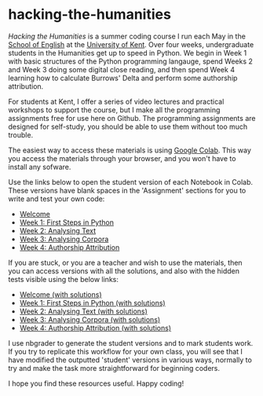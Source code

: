 # hacking-the-humanities
*Hacking the Humanities* is a summer coding course I run each May in the [School of English](kent.ac.uk/english) at the [University of Kent](kent.ac.uk). Over four weeks, undergraduate students in the Humanities get up to speed in Python. We begin in Week 1 with basic structures of the Python programming langauge, spend Weeks 2 and Week 3 doing some digital close reading, and then spend Week 4 learning how to calculate Burrows' Delta and perform some authorship attribution.

For students at Kent, I offer a series of video lectures and practical workshops to support the course, but I make all the programming assignments free for use here on Github. The programming assignments are designed for self-study, you should be able to use them without too much trouble.

The easiest way to access these materials is using [Google Colab](colab.research.google.com). This way you access the materials through your browser, and you won't have to install any sofware.

Use the links below to open the student version of each Notebook in Colab. These versions have blank spaces in the 'Assignment' sections for you to write and test your own code:
* [Welcome](https://colab.research.google.com/github/michaelgfalk/hacking-the-humanities/blob/master/welcome/student/welcome.ipynb)
* [Week 1: First Steps in Python](https://colab.research.google.com/github/michaelgfalk/hacking-the-humanities/blob/master/week-1/student/week-1-first-steps.ipynb)
* [Week 2: Analysing Text](https://colab.research.google.com/github/michaelgfalk/hacking-the-humanities/blob/master/week-2/student/week-2-analysing-text.ipynb)
* [Week 3: Analysing Corpora](https://colab.research.google.com/github/michaelgfalk/hacking-the-humanities/blob/master/week-3/student/week-3-analysing-corpora.ipynb)
* [Week 4: Authorship Attribution](https://colab.research.google.com/github/michaelgfalk/hacking-the-humanities/blob/master/week-4/student/week-4-authorship-attribution.ipynb)

If you are stuck, or you are a teacher and wish to use the materials, then you can access versions with all the solutions, and also with the hidden tests visible using the below links:
* [Welcome (with solutions)](https://colab.research.google.com/github/michaelgfalk/hacking-the-humanities/blob/master/welcome/welcome.ipynb)
* [Week 1: First Steps in Python (with solutions)](https://colab.research.google.com/github/michaelgfalk/hacking-the-humanities/blob/master/week-1/week-1-first-steps.ipynb)
* [Week 2: Analysing Text (with solutions)](https://colab.research.google.com/github/michaelgfalk/hacking-the-humanities/blob/master/week-2/week-2-analysing-text.ipynb)
* [Week 3: Analysing Corpora (with solutions)](https://colab.research.google.com/github/michaelgfalk/hacking-the-humanities/blob/master/week-3/week-3-analysing-corpora.ipynb)
* [Week 4: Authorship Attribution (with solutions)](https://colab.research.google.com/github/michaelgfalk/hacking-the-humanities/blob/master/week-4/week-4-authorship-attribution.ipynb)

I use nbgrader to generate the student versions and to mark students work. If you try to replicate this workflow for your own class, you will see that I have modified the outputted 'student' versions in various ways, normally to try and make the task more straightforward for beginning coders.

I hope you find these resources useful. Happy coding!